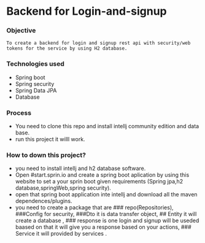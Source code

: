 # Backend for Login-and-signup
### Objective
    To create a backend for login and signup rest api with security/web tokens for the service by using H2 database.
### Technologies used
* Spring boot 
* Spring security
* Spring Data JPA
* Database
 
 ### Process 
 * You  need to clone this repo and install intellj community edition  and data base.
 * run this project it willl work.
 
 ### How to down this project?
 * you need to install intellj and h2 database software.
 * Open #start.sprin.io and create a spring boot aplication by using this website to set a your sprin boot given requirements (Spring jpa,h2 database,springWeb,spring security).
 * open that spring boot application inte intellj and download all the  maven dependences/plugins.
 * you need to create a package that are ### repo(Repositories), ###Config for security, ###Dto it is data transfer object, ## Entity it will create a database , ### response  is one login and signup will be useded baased on that it will give you a response based on your actions, ### Service it will provided by services .
